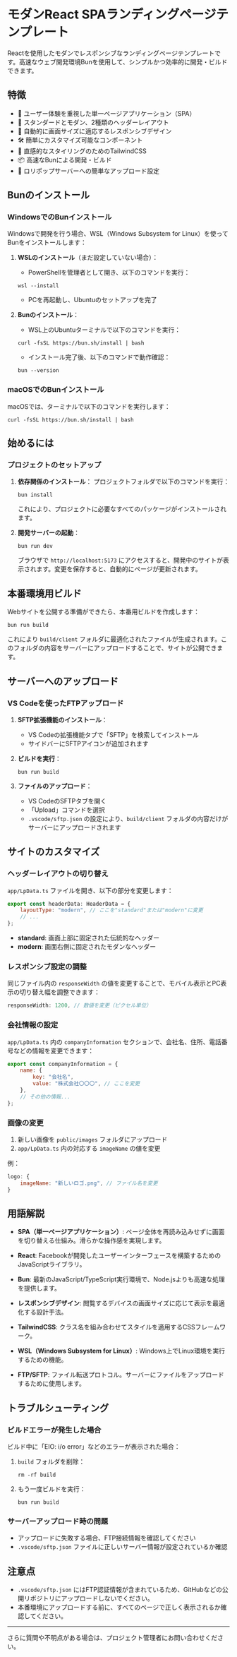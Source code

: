 # モダンReact SPAランディングページテンプレート

Reactを使用したモダンでレスポンシブなランディングページテンプレートです。高速なウェブ開発環境Bunを使用して、シンプルかつ効率的に開発・ビルドできます。

## 特徴

- 🚀 ユーザー体験を重視した単一ページアプリケーション（SPA）
- 🔄 スタンダードとモダン、2種類のヘッダーレイアウト
- 📱 自動的に画面サイズに適応するレスポンシブデザイン
- 🛠️ 簡単にカスタマイズ可能なコンポーネント
- 🎨 直感的なスタイリングのためのTailwindCSS
- 📦 高速なBunによる開発・ビルド
- 🚀 ロリポップサーバーへの簡単なアップロード設定

## Bunのインストール

### WindowsでのBunインストール

Windowsで開発を行う場合、WSL（Windows Subsystem for Linux）を使ってBunをインストールします：

1. **WSLのインストール**（まだ設定していない場合）：
   - PowerShellを管理者として開き、以下のコマンドを実行：
   ```
   wsl --install
   ```
   - PCを再起動し、Ubuntuのセットアップを完了

2. **Bunのインストール**：
   - WSL上のUbuntuターミナルで以下のコマンドを実行：
   ```
   curl -fsSL https://bun.sh/install | bash
   ```
   - インストール完了後、以下のコマンドで動作確認：
   ```
   bun --version
   ```

### macOSでのBunインストール

macOSでは、ターミナルで以下のコマンドを実行します：

```
curl -fsSL https://bun.sh/install | bash
```

## 始めるには

### プロジェクトのセットアップ

1. **依存関係のインストール**：
   プロジェクトフォルダで以下のコマンドを実行：
   ```
   bun install
   ```
   これにより、プロジェクトに必要なすべてのパッケージがインストールされます。

2. **開発サーバーの起動**：
   ```
   bun run dev
   ```
   ブラウザで `http://localhost:5173` にアクセスすると、開発中のサイトが表示されます。変更を保存すると、自動的にページが更新されます。

## 本番環境用ビルド

Webサイトを公開する準備ができたら、本番用ビルドを作成します：

```
bun run build
```

これにより `build/client` フォルダに最適化されたファイルが生成されます。このフォルダの内容をサーバーにアップロードすることで、サイトが公開できます。

## サーバーへのアップロード

### VS Codeを使ったFTPアップロード

1. **SFTP拡張機能のインストール**：
   - VS Codeの拡張機能タブで「SFTP」を検索してインストール
   - サイドバーにSFTPアイコンが追加されます

2. **ビルドを実行**：
   ```
   bun run build
   ```

3. **ファイルのアップロード**：
   - VS CodeのSFTPタブを開く
   - 「Upload」コマンドを選択
   - `.vscode/sftp.json` の設定により、`build/client` フォルダの内容だけがサーバーにアップロードされます

## サイトのカスタマイズ

### ヘッダーレイアウトの切り替え

`app/LpData.ts` ファイルを開き、以下の部分を変更します：

```javascript
export const headerData: HeaderData = {
    layoutType: "modern", // ここを"standard"または"modern"に変更
    // ...
};
```

- **standard**: 画面上部に固定された伝統的なヘッダー
- **modern**: 画面右側に固定されたモダンなヘッダー

### レスポンシブ設定の調整

同じファイル内の `responseWidth` の値を変更することで、モバイル表示とPC表示の切り替え幅を調整できます：

```javascript
responseWidth: 1200, // 数値を変更（ピクセル単位）
```

### 会社情報の設定

`app/LpData.ts` 内の `companyInformation` セクションで、会社名、住所、電話番号などの情報を変更できます：

```javascript
export const companyInformation = {
    name: {
        key: "会社名",
        value: "株式会社〇〇〇", // ここを変更
    },
    // その他の情報...
};
```

### 画像の変更

1. 新しい画像を `public/images` フォルダにアップロード
2. `app/LpData.ts` 内の対応する `imageName` の値を変更

例：
```javascript
logo: {
    imageName: "新しいロゴ.png", // ファイル名を変更
}
```

## 用語解説

- **SPA（単一ページアプリケーション）**: ページ全体を再読み込みせずに画面を切り替える仕組み。滑らかな操作感を実現します。

- **React**: Facebookが開発したユーザーインターフェースを構築するためのJavaScriptライブラリ。

- **Bun**: 最新のJavaScript/TypeScript実行環境で、Node.jsよりも高速な処理を提供します。

- **レスポンシブデザイン**: 閲覧するデバイスの画面サイズに応じて表示を最適化する設計手法。

- **TailwindCSS**: クラス名を組み合わせてスタイルを適用するCSSフレームワーク。

- **WSL（Windows Subsystem for Linux）**: Windows上でLinux環境を実行するための機能。

- **FTP/SFTP**: ファイル転送プロトコル。サーバーにファイルをアップロードするために使用します。

## トラブルシューティング

### ビルドエラーが発生した場合

ビルド中に「EIO: i/o error」などのエラーが表示された場合：

1. `build` フォルダを削除：
   ```
   rm -rf build
   ```

2. もう一度ビルドを実行：
   ```
   bun run build
   ```

### サーバーアップロード時の問題

- アップロードに失敗する場合、FTP接続情報を確認してください
- `.vscode/sftp.json` ファイルに正しいサーバー情報が設定されているか確認

## 注意点

- `.vscode/sftp.json` にはFTP認証情報が含まれているため、GitHubなどの公開リポジトリにアップロードしないでください。
- 本番環境にアップロードする前に、すべてのページで正しく表示されるか確認してください。

---

さらに質問や不明点がある場合は、プロジェクト管理者にお問い合わせください。
